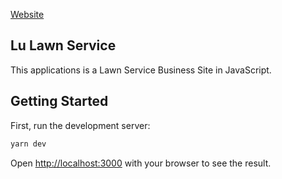 [Website](https://lulawn.vercel.app/)

## Lu Lawn Service
This applications is a Lawn Service Business Site in JavaScript.

## Getting Started

First, run the development server:

```bash
yarn dev
```
Open [http://localhost:3000](http://localhost:3000) with your browser to see the result.
